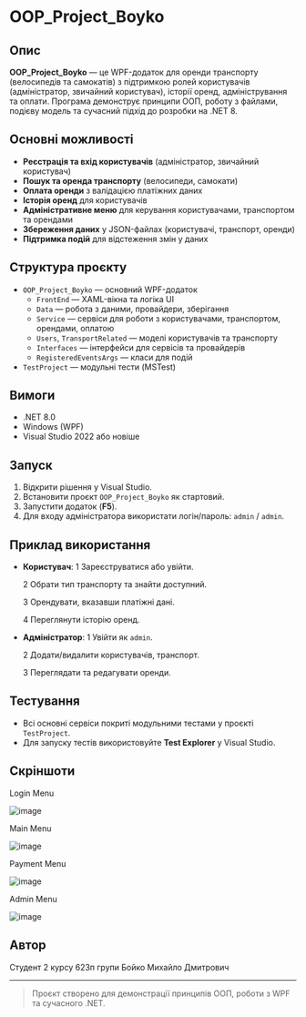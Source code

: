 # OOP_Project_Boyko

## Опис

**OOP_Project_Boyko** — це WPF-додаток для оренди транспорту (велосипедів та самокатів) з підтримкою ролей користувачів (адміністратор, звичайний користувач), історії оренд, адміністрування та оплати. Програма демонструє принципи ООП, роботу з файлами, подієву модель та сучасний підхід до розробки на .NET 8.

## Основні можливості

- **Реєстрація та вхід користувачів** (адміністратор, звичайний користувач)
- **Пошук та оренда транспорту** (велосипеди, самокати)
- **Оплата оренди** з валідацією платіжних даних
- **Історія оренд** для користувачів
- **Адміністративне меню** для керування користувачами, транспортом та орендами
- **Збереження даних** у JSON-файлах (користувачі, транспорт, оренди)
- **Підтримка подій** для відстеження змін у даних

## Структура проєкту

- `OOP_Project_Boyko` — основний WPF-додаток
  - `FrontEnd` — XAML-вікна та логіка UI
  - `Data` — робота з даними, провайдери, зберігання
  - `Service` — сервіси для роботи з користувачами, транспортом, орендами, оплатою
  - `Users`, `TransportRelated` — моделі користувачів та транспорту
  - `Interfaces` — інтерфейси для сервісів та провайдерів
  - `RegisteredEventsArgs` — класи для подій
- `TestProject` — модульні тести (MSTest)

## Вимоги

- .NET 8.0
- Windows (WPF)
- Visual Studio 2022 або новіше

## Запуск

1. Відкрити рішення у Visual Studio.
2. Встановити проєкт `OOP_Project_Boyko` як стартовий.
3. Запустити додаток (__F5__).
4. Для входу адміністратора використати логін/пароль: `admin` / `admin`.

## Приклад використання

- **Користувач**:
  1 Зареєструватися або увійти.
  
  2 Обрати тип транспорту та знайти доступний.
  
  3 Орендувати, вказавши платіжні дані.
  
  4 Переглянути історію оренд.
  

- **Адміністратор**:
  1 Увійти як `admin`.
  
  2 Додати/видалити користувачів, транспорт.
  
  3 Переглядати та редагувати оренди.
  

## Тестування

- Всі основні сервіси покриті модульними тестами у проєкті `TestProject`.
- Для запуску тестів використовуйте __Test Explorer__ у Visual Studio.

## Скріншоти

Login Menu

![image](https://github.com/user-attachments/assets/1f86e45b-018a-4bd5-a885-b71085380ebb)

Main Menu

![image](https://github.com/user-attachments/assets/fac0f4b7-0e0b-4eba-9e7a-f73acfa88c9f)

Payment Menu

![image](https://github.com/user-attachments/assets/657133ab-3839-482b-ae22-a28bb34ca121)

Admin Menu

![image](https://github.com/user-attachments/assets/5cd350ae-a80c-462f-b4a0-c09afe9fbb3d)

## Автор

Студент 2 курсу
623п групи
Бойко Михайло Дмитрович


---

> Проєкт створено для демонстрації принципів ООП, роботи з WPF та сучасного .NET.

